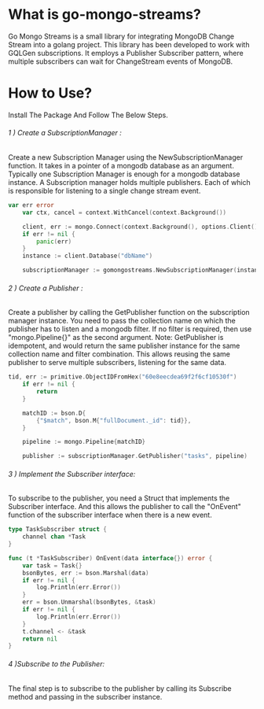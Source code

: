 # What is go-mongo-streams?
Go Mongo Streams is a small library for integrating MongoDB Change Stream into a golang project.
This library has been developed to work with GQLGen subscriptions.
It employs a Publisher Subscriber pattern, where multiple subscribers can wait for ChangeStream events of MongoDB.

# How to Use?
Install The Package And Follow The Below Steps.

###### 1 ) Create a SubscriptionManager :
Create a new Subscription Manager using the NewSubscriptionManager function. It takes in a pointer of a mongodb database as an argument. Typically one Subscription Manager is enough for a mongodb database instance.
A Subscription manager holds multiple publishers. Each of which is responsible for listening to a single change stream event.
```go
var err error
	var ctx, cancel = context.WithCancel(context.Background())

	client, err := mongo.Connect(context.Background(), options.Client().ApplyURI("dbURI").SetMaxPoolSize(1).SetConnectTimeout(15*time.Second))
	if err != nil {
		panic(err)
	}
	instance := client.Database("dbName")

	subscriptionManager := gomongostreams.NewSubscriptionManager(instance)
```

###### 2 ) Create a Publisher :
Create a publisher by calling the GetPublisher function on the subscription manager instance. You need to pass the collection name on which the publisher has to listen and a mongodb filter. If no filter is required, then use "mongo.Pipeline{}" as the second argument.
Note: GetPublisher is idempotent, and would return the same publisher instance for the same collection name and filter combination. This allows reusing the same publisher to serve multiple subscribers, listening for the same data.
```go
tid, err := primitive.ObjectIDFromHex("60e8eecdea69f2f6cf10530f")
	if err != nil {
		return
	}

	matchID := bson.D{
		{"$match", bson.M{"fullDocument._id": tid}},
	}

	pipeline := mongo.Pipeline{matchID}

	publisher := subscriptionManager.GetPublisher("tasks", pipeline)
```
###### 3 ) Implement the Subscriber interface:
To subscribe to the publisher, you need a Struct that implements the Subscriber interface. And this allows the publisher to call the "OnEvent" function of the subscriber interface when there is a new event.

```go
type TaskSubscriber struct {
	channel chan *Task
}

func (t *TaskSubscriber) OnEvent(data interface{}) error {
	var task = Task{}
	bsonBytes, err := bson.Marshal(data)
	if err != nil {
		log.Println(err.Error())
	}
	err = bson.Unmarshal(bsonBytes, &task)
	if err != nil {
		log.Println(err.Error())
	}
	t.channel <- &task
	return nil
}
```
###### 4 )Subscribe to the Publisher:
The final step is to subscribe to the publisher by calling its Subscribe method and passing in the subscriber instance.



